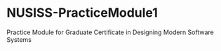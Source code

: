 # NUSISS-PracticeModule1
Practice Module for Graduate Certificate in Designing Modern Software Systems
